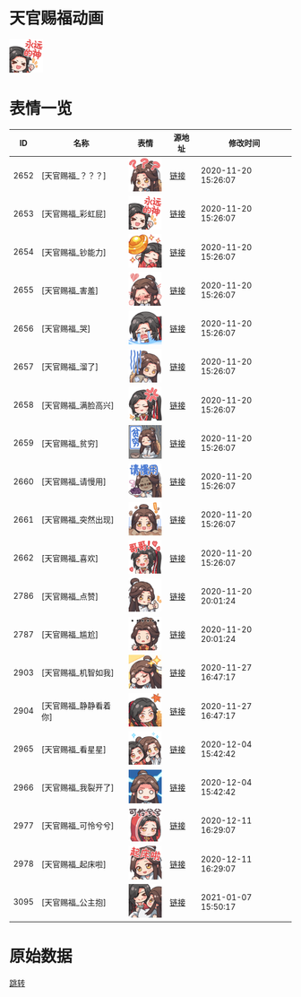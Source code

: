 # 天官赐福动画

<img src="./cover.png" height="60" alt="cover" />

# 表情一览

|ID|名称|表情|源地址|修改时间|
|----|----|----|----|----|
|2652|[天官赐福_？？？]|<img src="./pic/002652_%5B天官赐福_？？？%5D.png" height="60" alt="？？？"/>|[链接](http://i0.hdslb.com/bfs/emote/0e321e0fc2c57066ff1273f1ec535129874032ed.png)|2020-11-20 15:26:07|
|2653|[天官赐福_彩虹屁]|<img src="./pic/002653_%5B天官赐福_彩虹屁%5D.png" height="60" alt="彩虹屁"/>|[链接](http://i0.hdslb.com/bfs/emote/0c5135e517e6b1135ce8a2d63edca5a911030834.png)|2020-11-20 15:26:07|
|2654|[天官赐福_钞能力]|<img src="./pic/002654_%5B天官赐福_钞能力%5D.png" height="60" alt="钞能力"/>|[链接](http://i0.hdslb.com/bfs/emote/692da3c126ea920681ea80997c6c83e3573e68e6.png)|2020-11-20 15:26:07|
|2655|[天官赐福_害羞]|<img src="./pic/002655_%5B天官赐福_害羞%5D.png" height="60" alt="害羞"/>|[链接](http://i0.hdslb.com/bfs/emote/6791a36b7c9128067871b5835fc9da7021a09862.png)|2020-11-20 15:26:07|
|2656|[天官赐福_哭]|<img src="./pic/002656_%5B天官赐福_哭%5D.png" height="60" alt="哭"/>|[链接](http://i0.hdslb.com/bfs/emote/68b122e3acbb0aa639755f9c964b90955ae4a982.png)|2020-11-20 15:26:07|
|2657|[天官赐福_溜了]|<img src="./pic/002657_%5B天官赐福_溜了%5D.png" height="60" alt="溜了"/>|[链接](http://i0.hdslb.com/bfs/emote/ef88825554eb450ee963607a0c77cda0ddbd2205.png)|2020-11-20 15:26:07|
|2658|[天官赐福_满脸高兴]|<img src="./pic/002658_%5B天官赐福_满脸高兴%5D.png" height="60" alt="满脸高兴"/>|[链接](http://i0.hdslb.com/bfs/emote/3304d0fb2675936d32b819fd17c92e5ac1a9d724.png)|2020-11-20 15:26:07|
|2659|[天官赐福_贫穷]|<img src="./pic/002659_%5B天官赐福_贫穷%5D.png" height="60" alt="贫穷"/>|[链接](http://i0.hdslb.com/bfs/emote/e13dd84f5c657d8ee2cc506d1d9374e79152c2b2.png)|2020-11-20 15:26:07|
|2660|[天官赐福_请慢用]|<img src="./pic/002660_%5B天官赐福_请慢用%5D.png" height="60" alt="请慢用"/>|[链接](http://i0.hdslb.com/bfs/emote/982df9580438be376dced855fe9de5832bce6582.png)|2020-11-20 15:26:07|
|2661|[天官赐福_突然出现]|<img src="./pic/002661_%5B天官赐福_突然出现%5D.png" height="60" alt="突然出现"/>|[链接](http://i0.hdslb.com/bfs/emote/152d6a344a9eb5263d70c20c4f4a5633485eccdf.png)|2020-11-20 15:26:07|
|2662|[天官赐福_喜欢]|<img src="./pic/002662_%5B天官赐福_喜欢%5D.png" height="60" alt="喜欢"/>|[链接](http://i0.hdslb.com/bfs/emote/b14b59d86f20ed2e6db45303bf09cd0a9b575bbf.png)|2020-11-20 15:26:07|
|2786|[天官赐福_点赞]|<img src="./pic/002786_%5B天官赐福_点赞%5D.png" height="60" alt="点赞"/>|[链接](http://i0.hdslb.com/bfs/emote/239f1db3eea7e853837aae78d6c21836f2dc3b48.png)|2020-11-20 20:01:24|
|2787|[天官赐福_尴尬]|<img src="./pic/002787_%5B天官赐福_尴尬%5D.png" height="60" alt="尴尬"/>|[链接](http://i0.hdslb.com/bfs/emote/8b56560cbdd3368c7c4adb565bfb398c06931d83.png)|2020-11-20 20:01:24|
|2903|[天官赐福_机智如我]|<img src="./pic/002903_%5B天官赐福_机智如我%5D.jpg" height="60" alt="机智如我"/>|[链接](http://i0.hdslb.com/bfs/emote/d7f23ad918e1c903f0d79fd904dde3682494d56e.jpg)|2020-11-27 16:47:17|
|2904|[天官赐福_静静看着你]|<img src="./pic/002904_%5B天官赐福_静静看着你%5D.png" height="60" alt="静静看着你"/>|[链接](http://i0.hdslb.com/bfs/emote/ba48d45c5c2897f583f38ac92e3c14d623821f44.png)|2020-11-27 16:47:17|
|2965|[天官赐福_看星星]|<img src="./pic/002965_%5B天官赐福_看星星%5D.png" height="60" alt="看星星"/>|[链接](http://i0.hdslb.com/bfs/emote/f1a852efa34954798cbcbad50da9aa01872ed38e.png)|2020-12-04 15:42:42|
|2966|[天官赐福_我裂开了]|<img src="./pic/002966_%5B天官赐福_我裂开了%5D.png" height="60" alt="我裂开了"/>|[链接](http://i0.hdslb.com/bfs/emote/190bf5ca7c7d791b35903e8ffcbdbb8075f0f334.png)|2020-12-04 15:42:42|
|2977|[天官赐福_可怜兮兮]|<img src="./pic/002977_%5B天官赐福_可怜兮兮%5D.png" height="60" alt="可怜兮兮"/>|[链接](http://i0.hdslb.com/bfs/emote/8ab881df69d3422c02ccb5ab3f7445b8250f4081.png)|2020-12-11 16:29:07|
|2978|[天官赐福_起床啦]|<img src="./pic/002978_%5B天官赐福_起床啦%5D.png" height="60" alt="起床啦"/>|[链接](http://i0.hdslb.com/bfs/emote/0777dcc169c52ee898d2c1a3635a3ee44baa4d47.png)|2020-12-11 16:29:07|
|3095|[天官赐福_公主抱]|<img src="./pic/003095_%5B天官赐福_公主抱%5D.png" height="60" alt="公主抱"/>|[链接](http://i0.hdslb.com/bfs/emote/3f8759416025fbee511d52de1ba8d7fae4368cee.png)|2021-01-07 15:50:17|

# 原始数据

[跳转](./raw.json)

